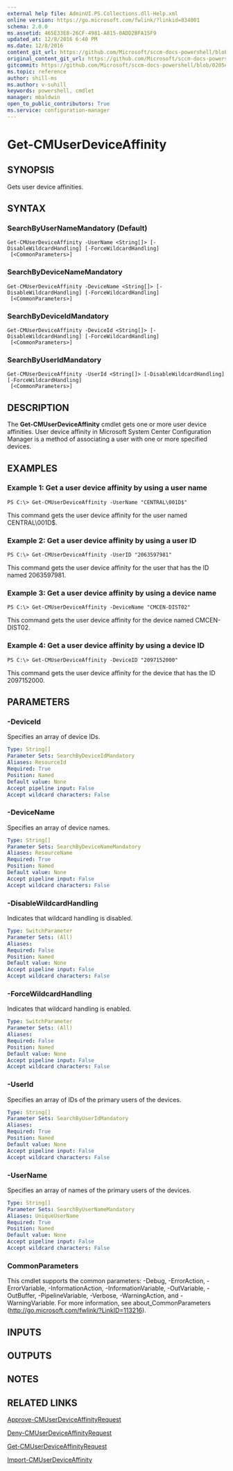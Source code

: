 ```yaml
---
external help file: AdminUI.PS.Collections.dll-Help.xml
online version: https://go.microsoft.com/fwlink/?linkid=834001
schema: 2.0.0
ms.assetid: 465E33E8-26CF-4981-A815-0ADD2BFA15F9
updated_at: 12/8/2016 6:40 PM
ms.date: 12/8/2016
content_git_url: https://github.com/Microsoft/sccm-docs-powershell/blob/master/sccm-cmdlets/ConfigurationManager/vlatest/Get-CMUserDeviceAffinity.md
original_content_git_url: https://github.com/Microsoft/sccm-docs-powershell/blob/master/sccm-cmdlets/ConfigurationManager/vlatest/Get-CMUserDeviceAffinity.md
gitcommit: https://github.com/Microsoft/sccm-docs-powershell/blob/0205e569abecf1b4e1b2b342947b87a3691b29a5/sccm-cmdlets/ConfigurationManager/vlatest/Get-CMUserDeviceAffinity.md
ms.topic: reference
author: shill-ms
ms.author: v-suhill
keywords: powershell, cmdlet
manager: mbaldwin
open_to_public_contributors: True
ms.service: configuration-manager
---
```


# Get-CMUserDeviceAffinity

## SYNOPSIS
Gets user device affinities.

## SYNTAX

### SearchByUserNameMandatory (Default)
```
Get-CMUserDeviceAffinity -UserName <String[]> [-DisableWildcardHandling] [-ForceWildcardHandling]
 [<CommonParameters>]
```

### SearchByDeviceNameMandatory
```
Get-CMUserDeviceAffinity -DeviceName <String[]> [-DisableWildcardHandling] [-ForceWildcardHandling]
 [<CommonParameters>]
```

### SearchByDeviceIdMandatory
```
Get-CMUserDeviceAffinity -DeviceId <String[]> [-DisableWildcardHandling] [-ForceWildcardHandling]
 [<CommonParameters>]
```

### SearchByUserIdMandatory
```
Get-CMUserDeviceAffinity -UserId <String[]> [-DisableWildcardHandling] [-ForceWildcardHandling]
 [<CommonParameters>]
```

## DESCRIPTION
The **Get-CMUserDeviceAffinity** cmdlet gets one or more user device affinities.
User device affinity in Microsoft System Center Configuration Manager is a method of associating a user with one or more specified devices.

## EXAMPLES

### Example 1: Get a user device affinity by using a user name
```
PS C:\> Get-CMUserDeviceAffinity -UserName "CENTRAL\001D$"
```

This command gets the user device affinity for the user named CENTRAL\001D$.

### Example 2: Get a user device affinity by using a user ID
```
PS C:\> Get-CMUserDeviceAffinity -UserID "2063597981"
```

This command gets the user device affinity for the user that has the ID named 2063597981.

### Example 3: Get a user device affinity by using a device name
```
PS C:\> Get-CMUserDeviceAffinity -DeviceName "CMCEN-DIST02"
```

This command gets the user device affinity for the device named CMCEN-DIST02.

### Example 4: Get a user device affinity by using a device ID
```
PS C:\> Get-CMUserDeviceAffinity -DeviceID "2097152000"
```

This command gets the user device affinity for the device that has the ID 2097152000.

## PARAMETERS

### -DeviceId
Specifies an array of device IDs.

```yaml
Type: String[]
Parameter Sets: SearchByDeviceIdMandatory
Aliases: ResourceId
Required: True
Position: Named
Default value: None
Accept pipeline input: False
Accept wildcard characters: False
```

### -DeviceName
Specifies an array of device names.

```yaml
Type: String[]
Parameter Sets: SearchByDeviceNameMandatory
Aliases: ResourceName
Required: True
Position: Named
Default value: None
Accept pipeline input: False
Accept wildcard characters: False
```

### -DisableWildcardHandling
Indicates that wildcard handling is disabled.

```yaml
Type: SwitchParameter
Parameter Sets: (All)
Aliases: 
Required: False
Position: Named
Default value: None
Accept pipeline input: False
Accept wildcard characters: False
```

### -ForceWildcardHandling
Indicates that wildcard handling is enabled.

```yaml
Type: SwitchParameter
Parameter Sets: (All)
Aliases: 
Required: False
Position: Named
Default value: None
Accept pipeline input: False
Accept wildcard characters: False
```

### -UserId
Specifies an array of IDs of the primary users of the devices.

```yaml
Type: String[]
Parameter Sets: SearchByUserIdMandatory
Aliases: 
Required: True
Position: Named
Default value: None
Accept pipeline input: False
Accept wildcard characters: False
```

### -UserName
Specifies an array of names of the primary users of the devices.

```yaml
Type: String[]
Parameter Sets: SearchByUserNameMandatory
Aliases: UniqueUserName
Required: True
Position: Named
Default value: None
Accept pipeline input: False
Accept wildcard characters: False
```

### CommonParameters
This cmdlet supports the common parameters: -Debug, -ErrorAction, -ErrorVariable, -InformationAction, -InformationVariable, -OutVariable, -OutBuffer, -PipelineVariable, -Verbose, -WarningAction, and -WarningVariable. For more information, see about_CommonParameters (http://go.microsoft.com/fwlink/?LinkID=113216).

## INPUTS

## OUTPUTS

## NOTES

## RELATED LINKS

[Approve-CMUserDeviceAffinityRequest](xref:ConfigurationManager/vlatest/Approve-CMUserDeviceAffinityRequest.md)

[Deny-CMUserDeviceAffinityRequest](xref:ConfigurationManager/vlatest/Deny-CMUserDeviceAffinityRequest.md)

[Get-CMUserDeviceAffinityRequest](xref:ConfigurationManager/vlatest/Get-CMUserDeviceAffinityRequest.md)

[Import-CMUserDeviceAffinity](xref:ConfigurationManager/vlatest/Import-CMUserDeviceAffinity.md)


